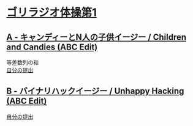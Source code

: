# [ゴリラジオ体操第1](https://not-522.appspot.com/contest/6447039386746880)  
  
## [A - キャンディーとN人の子供イージー / Children and Candies (ABC Edit)](https://beta.atcoder.jp/contests/abc043/tasks/abc043_a)  
等差数列の和  
[自分の提出](https://beta.atcoder.jp/contests/abc043/submissions/3606303)  

## [B - バイナリハックイージー / Unhappy Hacking (ABC Edit)](https://beta.atcoder.jp/contests/abc043/tasks/abc043_b)  
  
[自分の提出](https://beta.atcoder.jp/contests/abc043/submissions/3606376)  